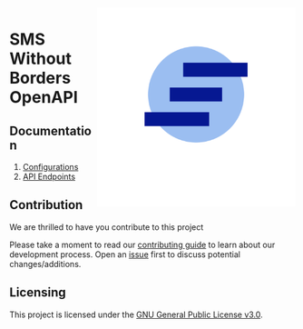 <img src="https://github.com/smswithoutborders/SMSWithoutBorders-Resources/raw/master/multimedia/img/swob_logo_icon.png" align="right" width="350px"/>

# SMS Without Borders OpenAPI

## Documentation

1. [Configurations](docs/CONFIGURATIONS.md)
2. [API Endpoints](docs/API_VERSIONS.md)

## Contribution

We are thrilled to have you contribute to this project

Please take a moment to read our [contributing guide](docs/CONTRIBUTING.md) to learn about our development process.
Open an [issue](https://github.com/smswithoutborders/SMSWithoutBorders-OpenAPI/issues) first to discuss potential changes/additions.

## Licensing

This project is licensed under the [GNU General Public License v3.0](LICENSE).
